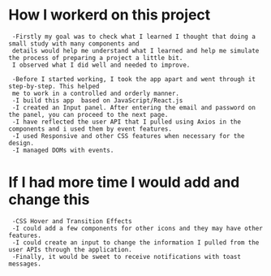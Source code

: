 # How I workerd on this project

     -Firstly my goal was to check what I learned I thought that doing a small study with many components and 
     details would help me understand what I learned and help me simulate the process of preparing a project a little bit.
     I observed what I did well and needed to improve.
      
     -Before I started working, I took the app apart and went through it step-by-step. This helped 
     me to work in a controlled and orderly manner.
     -I build this app  based on JavaScript/React.js
     -I created an Input panel. After entering the email and password on the panel, you can proceed to the next page.
     -I have reflected the user API that I pulled using Axios in the components and i used them by event features.
     -I used Responsive and other CSS features when necessary for the design.
     -I managed DOMs with events.

# If I had more time I would add and change this 

     -CSS Hover and Transition Effects
     -I could add a few components for other icons and they may have other features.
     -I could create an input to change the information I pulled from the user APIs through the application. 
     -Finally, it would be sweet to receive notifications with toast messages.



     

